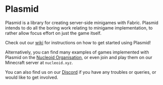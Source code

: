 # Plasmid
Plasmid is a library for creating server-side minigames with Fabric.
Plasmid intends to do all the boring work relating to minigame implementation, to rather allow focus effort on just the game itself.

Check out our [wiki](https://github.com/NucleoidMC/plasmid/wiki/Getting-Started) for instructions on how to get started using Plasmid!  

Alternatively, you can find many examples of games implemented with Plasmid on the [Nucleoid Organisation](https://github.com/NucleoidMC), or even join and play them on our Minecraft server at `nucleoid.xyz`.

You can also find us on our [Discord](https://nucleoid.xyz/discord) if you have any troubles or queries, or would like to get involved.
